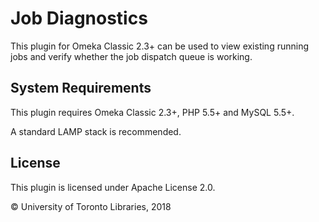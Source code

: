 # Job Diagnostics

This plugin for Omeka Classic 2.3+ can be used to view existing running jobs and verify whether the job dispatch queue is working.

## System Requirements

This plugin requires Omeka Classic 2.3+, PHP 5.5+ and MySQL 5.5+.

A standard LAMP stack is recommended.

## License

This plugin is licensed under Apache License 2.0.

© University of Toronto Libraries, 2018
